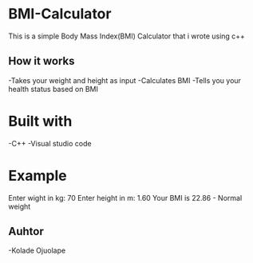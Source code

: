 # BMI-Calculator

This is a simple Body Mass Index(BMI) Calculator that i wrote using c++
## How it works
-Takes your weight and height as input
-Calculates BMI
-Tells you your health status based on BMI

# Built with
-C++
-Visual studio code
# Example
Enter wight in kg: 70
Enter height in m: 1.60
Your BMI is 22.86 - Normal weight

## Auhtor
-Kolade Ojuolape
